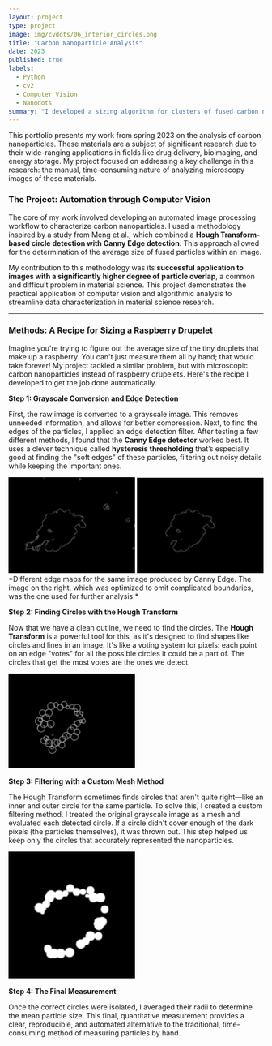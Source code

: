 ```yaml
---
layout: project
type: project
image: img/cvdots/06_interior_circles.png
title: "Carbon Nanoparticle Analysis"
date: 2023
published: true
labels:
  - Python
  - cv2
  - Computer Vision
  - Nanodots
summary: "I developed a sizing algorithm for clusters of fused carbon nanodots by using existing computer vision tools in tandem. Built for ICS 435 Final Project."
---
```


This portfolio presents my work from spring 2023 on the analysis of carbon nanoparticles. These materials are a subject of significant research due to their wide-ranging applications in fields like drug delivery, bioimaging, and energy storage. My project focused on addressing a key challenge in this research: the manual, time-consuming nature of analyzing microscopy images of these materials.

### The Project: Automation through Computer Vision

The core of my work involved developing an automated image processing workflow to characterize carbon nanoparticles. I used a methodology inspired by a study from Meng et al., which combined a **Hough Transform-based circle detection with Canny Edge detection**. This approach allowed for the determination of the average size of fused particles within an image.

My contribution to this methodology was its **successful application to images with a significantly higher degree of particle overlap**, a common and difficult problem in material science. This project demonstrates the practical application of computer vision and algorithmic analysis to streamline data characterization in material science research.

---

### Methods: A Recipe for Sizing a Raspberry Drupelet

Imagine you're trying to figure out the average size of the tiny druplets that make up a raspberry. You can't just measure them all by hand; that would take forever! My project tackled a similar problem, but with microscopic carbon nanoparticles instead of raspberry drupelets. Here's the recipe I developed to get the job done automatically.

**Step 1: Grayscale Conversion and Edge Detection**

First, the raw image is converted to a grayscale image. This removes unneeded information, and allows for better compression. Next, to find the edges of the particles, I applied an edge detection filter. After testing a few different methods, I found that the **Canny Edge detector** worked best. It uses a clever technique called **hysteresis thresholding** that’s especially good at finding the "soft edges" of these particles, filtering out noisy details while keeping the important ones. 

<div class="text-center p-4">
  <img width="250px" src="../img/cvdots/03_canny.png" class="img-fluid" >
  <img width="250px" src="../img/cvdots/04_canny_optimized.png" class="img-fluid" >
</div>
*Different edge maps for the same image produced by Canny Edge. The image on the right, which was optimized to omit complicated boundaries, was the one used for further analysis.*

**Step 2: Finding Circles with the Hough Transform**

Now that we have a clean outline, we need to find the circles. The **Hough Transform** is a powerful tool for this, as it's designed to find shapes like circles and lines in an image. It's like a voting system for pixels: each point on an edge "votes" for all the possible circles it could be a part of. The circles that get the most votes are the ones we detect.

<div class="text-center p-4">
  <img width="250px" src="../img/cvdots/05_hough.png" class="img-fluid" >
</div>

**Step 3: Filtering with a Custom Mesh Method**

The Hough Transform sometimes finds circles that aren't quite right—like an inner and outer circle for the same particle. To solve this, I created a custom filtering method. I treated the original grayscale image as a mesh and evaluated each detected circle. If a circle didn't cover enough of the dark pixels (the particles themselves), it was thrown out. This step helped us keep only the circles that accurately represented the nanoparticles.

<div class="text-center p-4">
  <img width="250px" src="../img/cvdots/06_interior_circles.png" class="img-fluid" >
</div>

**Step 4: The Final Measurement**

Once the correct circles were isolated, I averaged their radii to determine the mean particle size. This final, quantitative measurement provides a clear, reproducible, and automated alternative to the traditional, time-consuming method of measuring particles by hand.